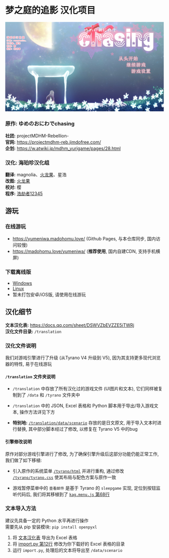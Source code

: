 # 梦之庭的追影 汉化项目

[![](screenshot.jpg)](https://madohomu.love/yumeniwa/)

### 原作: ゆめのおにわでchasing

**社团:** projectMDHM-Rebellion-  
**官网:** https://projectmdhm-reb.jimdofree.com/  
**企划:** https://w.atwiki.jp/mdhm_yurigame/pages/28.html


### 汉化: 海珀珍汉化组

**翻译:** magnolia、[火龙果](https://github.com/homullily)、星浩  
**改图:** [火龙果](https://github.com/homullily)  
**校对:** 樱  
**程序:** [浩劫者12345](https://github.com/haojiezhe12345)


## 游玩

### 在线游玩
- https://yumeniwa.madohomu.love/ (Github Pages, 与本仓库同步, 国内访问较慢)
- https://madohomu.love/yumeniwa/ (**推荐使用**, 国内自建CDN, 支持手机横屏)

### 下载离线版
- [Windows](https://github.com/haojiezhe12345/YumeniwaTranslate/releases/latest/download/Yumeniwa-win32-ia32.zip)
- [Linux](https://github.com/haojiezhe12345/YumeniwaTranslate/releases/latest/download/Yumeniwa-linux-x64.zip)
- 暂未打包安卓/iOS版, 请使用在线游玩


## 汉化细节

**文本汉化表:** https://docs.qq.com/sheet/DSWVZbEVZZE5iTWRj  
**汉化文件目录:** `/translation`


### 汉化文件说明
我们对游戏引擎进行了升级 (从Tyrano V4 升级到 V5), 因为其支持更多现代浏览器的特性, 易于在线游玩

#### `/translation` 文件夹说明

- `/translation` 中存放了所有汉化过的游戏文件 (UI图片和文本), 它们同样被复制到了 `/data` 和 `/tyrano` 文件夹中

- `/translation` 中的 JSON, Excel 表格和 Python 脚本用于导出/导入游戏文本, 操作方法详见下方

- **特别地:** [`/translation/data/scenario`](translation/data/scenario) 存放的是日文原文, 用于导入文本时进行替换, 其中部分脚本经过了修改, 以修复在 Tyrano V5 中的bug


#### 引擎修改说明
原作对部分游戏引擎进行了修改, 为了确保引擎升级后这部分功能仍能正常工作, 我们做了如下移植:

- 引入原作的系统菜单 [`/tyrano/html`](tyrano/html) 并进行重构, 通过修改 [`/tyrano/tyrano.css`](tyrano/tyrano.css) 使其布局与配色方案与原作一致

- 游戏暂停菜单中的 `查看邮件` 是基于 Tyrano 的 `sleepgame` 实现, 定位到按钮监听代码后, 我们将其移植到了 [`kag.menu.js` 第68行](tyrano/plugins/kag/kag.menu.js#L68)


### 文本导入方法
建议先具备一定的 Python 水平再进行操作  
需要先从 pip 安装模块: `pip install openpyxl`

1. 将 [文本汉化表](https://docs.qq.com/sheet/DSWVZbEVZZE5iTWRj) 导出为 Excel 表格
2. 将 [import.py 第12行](translation/import.py#L12) 修改为你下载好的 Excel 表格的目录
3. 运行 `import.py`, 处理后的文本将导出至 `/data/scenario`
